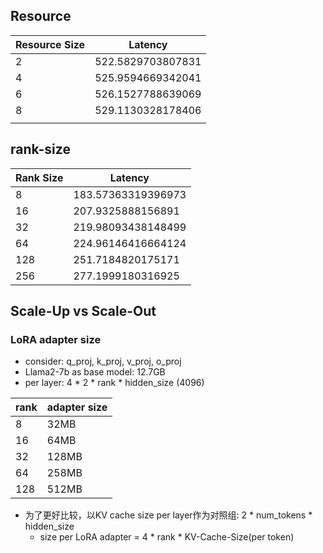 ## Resource
|Resource Size|Latency|
|--|--|
|2|522.5829703807831|
|4|525.9594669342041|
|6|526.1527788639069|
|8|529.1130328178406|
|||

## rank-size

|Rank Size|Latency|
|--|--|
|8|183.57363319396973|
|16|207.9325888156891|
|32|219.98093438148499|
|64|224.96146416664124|
|128|251.7184820175171|
|256|277.1999180316925|


## Scale-Up vs Scale-Out



### LoRA adapter size
- consider: q_proj, k_proj, v_proj, o_proj
- Llama2-7b as base model: 12.7GB
- per layer: 4 * 2 * rank * hidden_size (4096)

|rank|adapter size|
|--|--|
|8|32MB|
|16|64MB|
|32|128MB|
|64|258MB|
|128|512MB|

- 为了更好比较，以KV cache size per layer作为对照组: 2 * num_tokens * hidden_size
    - size per LoRA adapter = 4 * rank * KV-Cache-Size(per token)